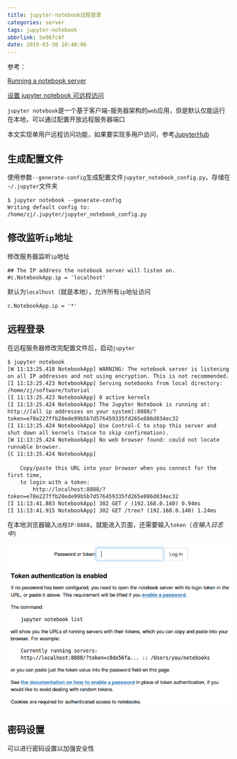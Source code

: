 ```yaml
---
title: jupyter-notebook远程登录
categories: server
tags: jupyter-notebook
abbrlink: 5e96fc4f
date: 2019-03-30 10:48:06
---
```


参考：

[Running a notebook server](https://jupyter-notebook.readthedocs.io/en/latest/public_server.html#notebook-server-security)

[设置 jupyter notebook 可远程访问](https://blog.csdn.net/simple_the_best/article/details/77005400)

`jupyter notebook`是一个基于客户端-服务器架构的`web`应用，但是默认仅能运行在本地，可以通过配置开放远程服务器端口

本文实现单用户远程访问功能，如果要实现多用户访问，参考[JupyterHub](https://jupyterhub.readthedocs.io/en/latest/)

## 生成配置文件

使用参数`--generate-config`生成配置文件`jupyter_notebook_config.py`，存储在`~/.jupyter`文件夹

```
$ jupyter notebook --generate-config
Writing default config to: /home/zj/.jupyter/jupyter_notebook_config.py
```

## 修改监听`ip`地址

修改服务器监听`ip`地址

```
## The IP address the notebook server will listen on.
#c.NotebookApp.ip = 'localhost'
```

默认为`localhost`（就是本地），允许所有`ip`地址访问

```
c.NotebookApp.ip = '*'
```

## 远程登录

在远程服务器修改完配置文件后，启动`jupyter`

```
$ jupyter notebook
[W 11:13:25.418 NotebookApp] WARNING: The notebook server is listening on all IP addresses and not using encryption. This is not recommended.
[I 11:13:25.423 NotebookApp] Serving notebooks from local directory: /home/zj/software/tutorial
[I 11:13:25.423 NotebookApp] 0 active kernels 
[I 11:13:25.424 NotebookApp] The Jupyter Notebook is running at: http://[all ip addresses on your system]:8888/?token=e78e227ffb28ede99b5b7d576459335fd265e886d834ec32
[I 11:13:25.424 NotebookApp] Use Control-C to stop this server and shut down all kernels (twice to skip confirmation).
[W 11:13:25.424 NotebookApp] No web browser found: could not locate runnable browser.
[C 11:13:25.424 NotebookApp] 
    
    Copy/paste this URL into your browser when you connect for the first time,
    to login with a token:
        http://localhost:8888/?token=e78e227ffb28ede99b5b7d576459335fd265e886d834ec32
[I 11:13:41.883 NotebookApp] 302 GET / (192.168.0.140) 0.94ms
[I 11:13:41.915 NotebookApp] 302 GET /tree? (192.168.0.140) 1.24ms
```

在本地浏览器输入`远程IP:8888`，就能进入页面，还需要输入`token`（*在输入日志中*）

![](/imgs/jupyter-notebook远程登录/jupyter-token-login.png)

## 密码设置

可以进行密码设置以加强安全性
